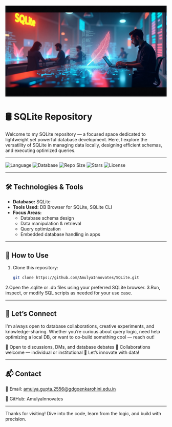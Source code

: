 ![SQLite Banner](SQLite_Banner.jpg)

# 🛢️ SQLite Repository

Welcome to my SQLite repository — a focused space dedicated to lightweight yet powerful database development. Here, I explore the versatility of SQLite in managing data locally, designing efficient schemas, and executing optimized queries.

---

![Language](https://img.shields.io/badge/Language-SQL-blue?style=for-the-badge)
![Database](https://img.shields.io/badge/Database-SQLite-lightgrey?style=for-the-badge)
![Repo Size](https://img.shields.io/github/repo-size/AmulyaInnovates/SQLite?style=for-the-badge)
![Stars](https://img.shields.io/github/stars/AmulyaInnovates/SQLite?style=for-the-badge)
![License](https://img.shields.io/badge/License-MIT-green?style=for-the-badge)

---

## 🛠️ Technologies & Tools

- **Database:** SQLite  
- **Tools Used:** DB Browser for SQLite, SQLite CLI  
- **Focus Areas:**  
  - Database schema design  
  - Data manipulation & retrieval  
  - Query optimization  
  - Embedded database handling in apps  

---

## 📌 How to Use

1. Clone this repository:
   ```bash
   git clone https://github.com/AmulyaInnovates/SQLite.git
2.Open the .sqlite or .db files using your preferred SQLite browser.
3.Run, inspect, or modify SQL scripts as needed for your use case.

---

## 🤝 Let’s Connect

I'm always open to database collaborations, creative experiments, and knowledge-sharing. Whether you’re curious about query logic, need help optimizing a local DB, or want to co-build something cool — reach out!

💬 Open to discussions, DMs, and database debates
🤝 Collaborations welcome — individual or institutional
🚀 Let’s innovate with data!

---

## 📬 Contact

📧 Email: amulya.gupta.2556@gdgoenkarohini.edu.in

🐙 GitHub: AmulyaInnovates

---
Thanks for visiting! Dive into the code, learn from the logic, and build with precision.
